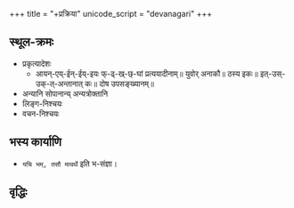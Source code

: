 +++
title = "+प्रक्रिया"
unicode_script = "devanagari"
+++

## स्थूल-क्रमः
- प्रकृत्यादेशः
  - आयन्-एय्-ईन्-ईय्-इयः फ्-ढ्-ख्-छ्-घां प्रत्ययादीनाम्॥ युवोर् अनाकौ॥ ठस्य इकः॥ इत्-उस्-उक्-त्-अन्तानात् कः॥ दोष उपसङ्ख्यानम्॥
- अन्यानि सोपानान्य् अन्यत्रोक्तानि
- लिङ्ग-निश्चयः
- वचन-निश्चयः


## भस्य कार्याणि
- `यचि भम्, तसौ मत्वर्थे` इति भ-संज्ञा।  

<div class="spreadsheet" src="bhasya.toml" fullHeightWithRowsPerScreen=8></div>

## वृद्धिः
<div class="spreadsheet" src="vRddhiH.toml" fullHeightWithRowsPerScreen=8></div>

